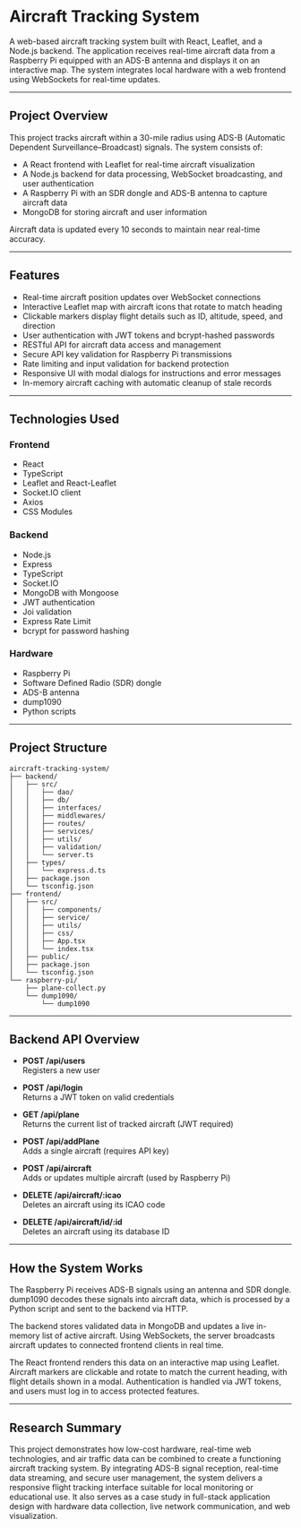 # Aircraft Tracking System

A web-based aircraft tracking system built with React, Leaflet, and a Node.js backend. The application receives real-time aircraft data from a Raspberry Pi equipped with an ADS-B antenna and displays it on an interactive map. The system integrates local hardware with a web frontend using WebSockets for real-time updates.

---

## Project Overview

This project tracks aircraft within a 30-mile radius using ADS-B (Automatic Dependent Surveillance–Broadcast) signals. The system consists of:

- A React frontend with Leaflet for real-time aircraft visualization  
- A Node.js backend for data processing, WebSocket broadcasting, and user authentication  
- A Raspberry Pi with an SDR dongle and ADS-B antenna to capture aircraft data  
- MongoDB for storing aircraft and user information  

Aircraft data is updated every 10 seconds to maintain near real-time accuracy.

---

## Features

- Real-time aircraft position updates over WebSocket connections  
- Interactive Leaflet map with aircraft icons that rotate to match heading  
- Clickable markers display flight details such as ID, altitude, speed, and direction  
- User authentication with JWT tokens and bcrypt-hashed passwords  
- RESTful API for aircraft data access and management  
- Secure API key validation for Raspberry Pi transmissions  
- Rate limiting and input validation for backend protection  
- Responsive UI with modal dialogs for instructions and error messages  
- In-memory aircraft caching with automatic cleanup of stale records

---

## Technologies Used

### Frontend

- React  
- TypeScript  
- Leaflet and React-Leaflet  
- Socket.IO client  
- Axios  
- CSS Modules

### Backend

- Node.js  
- Express  
- TypeScript  
- Socket.IO  
- MongoDB with Mongoose  
- JWT authentication  
- Joi validation  
- Express Rate Limit  
- bcrypt for password hashing

### Hardware

- Raspberry Pi  
- Software Defined Radio (SDR) dongle  
- ADS-B antenna  
- dump1090  
- Python scripts

---

## Project Structure

```
aircraft-tracking-system/
├── backend/
│   ├── src/
│   │   ├── dao/
│   │   ├── db/
│   │   ├── interfaces/
│   │   ├── middlewares/
│   │   ├── routes/
│   │   ├── services/
│   │   ├── utils/
│   │   ├── validation/
│   │   └── server.ts
│   ├── types/
│   │   └── express.d.ts
│   ├── package.json
│   └── tsconfig.json
├── frontend/
│   ├── src/
│   │   ├── components/
│   │   ├── service/
│   │   ├── utils/
│   │   ├── css/
│   │   ├── App.tsx
│   │   └── index.tsx
│   ├── public/
│   ├── package.json
│   └── tsconfig.json
└── raspberry-pi/
    ├── plane-collect.py
    └── dump1090/
        └── dump1090
```

---

## Backend API Overview

- **POST /api/users**  
  Registers a new user

- **POST /api/login**  
  Returns a JWT token on valid credentials

- **GET /api/plane**  
  Returns the current list of tracked aircraft (JWT required)

- **POST /api/addPlane**  
  Adds a single aircraft (requires API key)

- **POST /api/aircraft**  
  Adds or updates multiple aircraft (used by Raspberry Pi)

- **DELETE /api/aircraft/:icao**  
  Deletes an aircraft using its ICAO code

- **DELETE /api/aircraft/id/:id**  
  Deletes an aircraft using its database ID

---

## How the System Works

The Raspberry Pi receives ADS-B signals using an antenna and SDR dongle. dump1090 decodes these signals into aircraft data, which is processed by a Python script and sent to the backend via HTTP.

The backend stores validated data in MongoDB and updates a live in-memory list of active aircraft. Using WebSockets, the server broadcasts aircraft updates to connected frontend clients in real time.

The React frontend renders this data on an interactive map using Leaflet. Aircraft markers are clickable and rotate to match the current heading, with flight details shown in a modal. Authentication is handled via JWT tokens, and users must log in to access protected features.

---

## Research Summary

This project demonstrates how low-cost hardware, real-time web technologies, and air traffic data can be combined to create a functioning aircraft tracking system. By integrating ADS-B signal reception, real-time data streaming, and secure user management, the system delivers a responsive flight tracking interface suitable for local monitoring or educational use. It also serves as a case study in full-stack application design with hardware data collection, live network communication, and web visualization.

